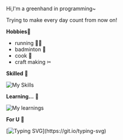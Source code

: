 Hi,I'm a greenhand in programming~

Trying to make every day count from now on!

**Hobbies**🥰
- running 🏃‍♂️
- badminton 🏸
- cook 🍳
- craft making ✂

**Skilled** 💪

![My Skills](https://skillicons.dev/icons?i=c,py,mysql&theme=light)

**Learning...** 📖

![My learnings](https://skillicons.dev/icons?i=rust&theme=light)

**For U** 🫶

[![Typing SVG](https://readme-typing-svg.demolab.com?font=Fira+Code&weight=600&pause=1000&color=3D9EF7&background=ABFFA71E&center=true&vCenter=true&width=435&lines=Life+is+real%2C+life+is+earnest.)](https://git.io/typing-svg)
